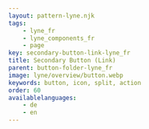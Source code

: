 ```yaml
---
layout: pattern-lyne.njk
tags: 
    - lyne_fr
    - lyne_components_fr
    - page
key: secondary-button-link-lyne_fr
title: Secondary Button (Link)
parent: button-folder-lyne_fr
image: lyne/overview/button.webp
keywords: button, icon, split, action
order: 60
availablelanguages: 
    - de
    - en
---
```

